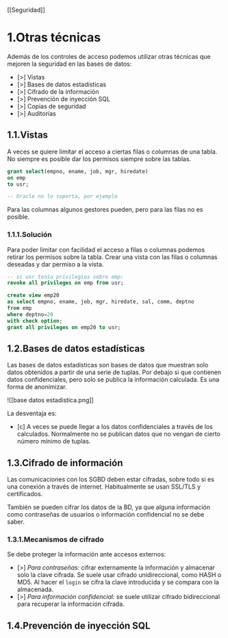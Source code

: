 [[Seguridad]]

# 1.Otras técnicas
Además de los controles de acceso podemos utilizar otras técnicas que mejoren la seguridad en las bases de datos:
+ [>] Vistas
+ [>] Bases de datos estadísticas
+ [>] Cifrado de la información
+ [>] Prevención de inyección SQL
+ [>] Copias de seguridad
+ [>] Auditorías

## 1.1.Vistas
A veces se quiere limitar el acceso a ciertas filas o columnas de una tabla. No siempre es posible dar los permisos siempre sobre las tablas.

```sql
grant select(empno, ename, job, mgr, hiredate)
on emp
to usr;

-- Oracle no lo soporta, por ejemplo
```

Para las columnas algunos gestores pueden, pero para las filas no es posible.

### 1.1.1.Solución
Para poder limitar con facilidad el acceso a filas o columnas podemos retirar los permisos sobre la tabla. Crear una vista con las filas o columnas deseadas y dar permiso a la vista.

```sql
-- si usr tenía privilegios sobre emp:
revoke all privileges on emp from usr;

create view emp20
as select empno, ename, job, mgr, hiredate, sal, comm, deptno
from emp
where deptno=20
with check option;
grant all privileges on emp20 to usr;
```

## 1.2.Bases de datos estadísticas
Las bases de datos estadísticas son bases de datos que muestran solo datos obtenidos a partir de una serie de tuplas. Por debajo si que contienen datos confidenciales, pero solo se publica la información calculada. Es una forma de anonimizar.

![[base datos estadistica.png]]

La desventaja es:
+ [c] A veces se puede llegar a los datos confidenciales a través de los calculados. Normalmente no se publican datos que no vengan de cierto número mínimo de tuplas.

## 1.3.Cifrado de información
Las comunicaciones con los SGBD deben estar cifradas, sobre todo si es una conexión a través de internet. Habitualmente se usan SSL/TLS y certificados.

También se pueden cifrar los datos de la BD, ya que alguna información como contraseñas de usuarios o información confidencial no se debe saber.

### 1.3.1.Mecanismos de cifrado
Se debe proteger la información ante accesos externos:
+ [>] *Para contraseñas:* cifrar externamente la información y almacenar solo la clave cifrada. Se suele usar cifrado unidireccional, como HASH o MD5. Al hacer el `login` se cifra la clave introducida y se compara con la almacenada.
+ [>] *Para información confidencial:* se suele utilizar cifrado bidireccional para recuperar la información cifrada.

## 1.4.Prevención de inyección SQL
